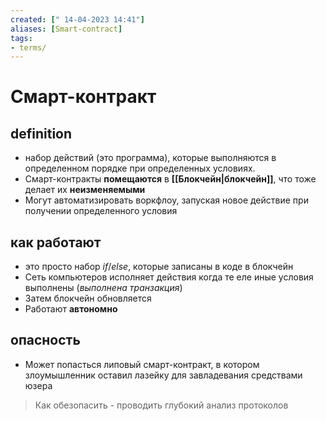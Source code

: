 ```yaml
---
created: [" 14-04-2023 14:41"]
aliases: [Smart-contract]
tags:
- terms/
---
```


# Смарт-контракт

## definition

- набор действий (это программа), которые выполняются в определенном порядке при определенных условиях.
- Смарт-контракты **помещаются** в **[[Блокчейн|блокчейн]]**, что тоже делает их **неизменяемыми**
- Могут автоматизировать воркфлоу, запуская новое действие при получении определенного условия

## как работают
- это просто набор *if*/*else*, которые записаны в коде в блокчейн
- Сеть компьютеров исполняет действия когда те еле иные условия выполнены (*выполнена транзакция*)
- Затем блокчейн обновляется
- Работают **автономно**

## опасность

- Может попасться липовый смарт-контракт, в котором злоумышленник оставил лазейку для завладевания средствами юзера

> Как обезопасить - проводить глубокий анализ протоколов
